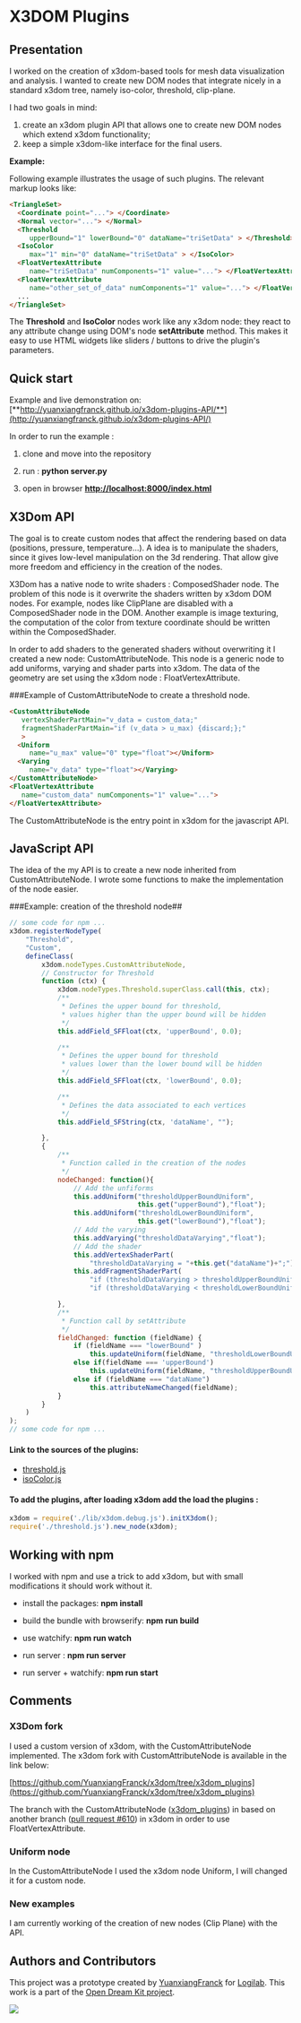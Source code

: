 # X3DOM Plugins

## Presentation

I worked on the creation of x3dom-based tools
for mesh data visualization and analysis. I wanted to create new DOM
nodes that integrate nicely in a standard x3dom tree, namely
iso-color, threshold, clip-plane.

I had two goals in mind:

1. create an x3dom plugin API that allows one to create new DOM nodes
   which extend x3dom functionality;
2. keep a simple x3dom-like interface for the final users.


**Example:**

Following example illustrates the usage of such plugins. The relevant
markup looks like:

```html
<TriangleSet>
  <Coordinate point="..."> </Coordinate>
  <Normal vector="..."> </Normal>
  <Threshold
     upperBound="1" lowerBound="0" dataName="triSetData" > </Threshold>
  <IsoColor
     max="1" min="0" dataName="triSetData" > </IsoColor>
  <FloatVertexAttribute
     name="triSetData" numComponents="1" value="..."> </FloatVertexAttribute>
  <FloatVertexAttribute
     name="other_set_of_data" numComponents="1" value="..."> </FloatVertexAttribute>
  ...
</TriangleSet>
```

The **Threshold** and **IsoColor** nodes work like any x3dom node:
they react to any attribute change using DOM's node **setAttribute**
method. This makes it easy to use HTML widgets like sliders / buttons
to drive the plugin's parameters.


## Quick start

Example and live demonstration on:
[**http://yuanxiangfranck.github.io/x3dom-plugins-API/**](http://yuanxiangfranck.github.io/x3dom-plugins-API/)

In order to run the example :

1. clone and move into the repository

2. run : **python server.py**

3. open in browser [**http://localhost:8000/index.html**](http://localhost:8000/index.html)


## X3Dom API

The goal is to create custom nodes that affect the rendering based on
data (positions, pressure, temperature...). A idea is to manipulate
the shaders, since it gives low-level manipulation on the 3d
rendering.  That allow give more freedom and efficiency in the
creation of the nodes.

X3Dom has a native node to write shaders : ComposedShader node.  The
problem of this node is it overwrite the shaders written by x3dom DOM
nodes. For example, nodes like ClipPlane are disabled with a
ComposedShader node in the DOM. Another example is image texturing,
the computation of the color from texture coordinate should be written
within the ComposedShader.

In order to add shaders to the generated shaders without overwriting
it I created a new node: CustomAttributeNode.  This node is a generic
node to add uniforms, varying and shader parts into x3dom.  The data
of the geometry are set using the x3dom node : FloatVertexAttribute.


###Example of CustomAttributeNode to create a threshold node.

```html
<CustomAttributeNode
   vertexShaderPartMain="v_data = custom_data;"
   fragmentShaderPartMain="if (v_data > u_max) {discard;};"
   >
  <Uniform
     name="u_max" value="0" type="float"></Uniform>
  <Varying
     name="v_data" type="float"></Varying>
</CustomAttributeNode>
<FloatVertexAttribute
   name="custom_data" numComponents="1" value="...">
</FloatVertexAttribute>
```

The CustomAttributeNode is the entry point in x3dom for the javascript
API.



## JavaScript API

The idea of the my API is to create a new node inherited from
CustomAttributeNode.  I wrote some functions to make the
implementation of the node easier.

###Example: creation of the threshold node##
```javascript
// some code for npm ...
x3dom.registerNodeType(
    "Threshold",
    "Custom",
    defineClass(
        x3dom.nodeTypes.CustomAttributeNode,
        // Constructor for Threshold
        function (ctx) {
            x3dom.nodeTypes.Threshold.superClass.call(this, ctx);
            /**
             * Defines the upper bound for threshold,
             * values higher than the upper bound will be hidden
             */
            this.addField_SFFloat(ctx, 'upperBound', 0.0);

            /**
             * Defines the upper bound for threshold
             * values lower than the lower bound will be hidden
             */
            this.addField_SFFloat(ctx, 'lowerBound', 0.0);

            /**
             * Defines the data associated to each vertices
             */
            this.addField_SFString(ctx, 'dataName', "");

        },
        {
            /**
             * Function called in the creation of the nodes
             */
            nodeChanged: function(){
                // Add the unfiforms
                this.addUniform("thresholdUpperBoundUniform",
                                this.get("upperBound"),"float");
                this.addUniform("thresholdLowerBoundUniform",
                                this.get("lowerBound"),"float");
                // Add the varying
                this.addVarying("thresholdDataVarying","float");
                // Add the shader
                this.addVertexShaderPart(
                    "thresholdDataVarying = "+this.get("dataName")+";");
                this.addFragmentShaderPart(
                    "if (thresholdDataVarying > thresholdUpperBoundUniform) {discard;}; "+
                    "if (thresholdDataVarying < thresholdLowerBoundUniform) {discard;}; ");

            },
            /**
             * Function call by setAttribute
             */
            fieldChanged: function (fieldName) {
                if (fieldName === "lowerBound" )
                    this.updateUniform(fieldName, "thresholdLowerBoundUniform");
                else if(fieldName === 'upperBound')
                    this.updateUniform(fieldName, "thresholdUpperBoundUniform");
                else if (fieldName === "dataName")
                    this.attributeNameChanged(fieldName);
            }
        }
    )
);
// some code for npm ...
```

#### Link to the sources of the plugins:

* [threshold.js](https://github.com/YuanxiangFranck/x3dom-plugins-API/blob/master/threshold.js)
* [isoColor.js](https://github.com/YuanxiangFranck/x3dom-plugins-API/blob/master/isoColor.js)

#### To add the plugins, after loading x3dom add the load the plugins :
```javascript
x3dom = require('./lib/x3dom.debug.js').initX3dom();
require('./threshold.js').new_node(x3dom);
```


## Working with npm

I worked with npm and use a trick to add x3dom, but with small
modifications it should work without it.

* install the packages: **npm install**

* build the bundle with browserify: **npm run build**

* use watchify: **npm run watch**

* run server : **npm run server**

* run server + watchify: **npm run start**


## Comments

### X3Dom fork

I used a custom version of x3dom, with the CustomAttributeNode
implemented. The x3dom fork with CustomAttributeNode is available in
the link below:

[https://github.com/YuanxiangFranck/x3dom/tree/x3dom_plugins](https://github.com/YuanxiangFranck/x3dom/tree/x3dom_plugins)


The branch with the CustomAttributeNode
([x3dom_plugins](https://github.com/YuanxiangFranck/x3dom/tree/x3dom_plugins))
in based on another branch
([pull request #610](https://github.com/x3dom/x3dom/pull/610)) in
x3dom in order to use FloatVertexAttribute.


### Uniform node

In the CustomAttributeNode I used the x3dom node Uniform, I will
changed it for a custom node.

### New examples

I am currently working of the creation of new nodes (Clip Plane) with the API.

## Authors and Contributors

This project was a prototype created by
[YuanxiangFranck](https://github.com/YuanxiangFranck/) for
[Logilab](https://www.logilab.fr/). This work is a part of the
[Open Dream Kit project](http://opendreamkit.org/).


![](./images/logilab.png)

